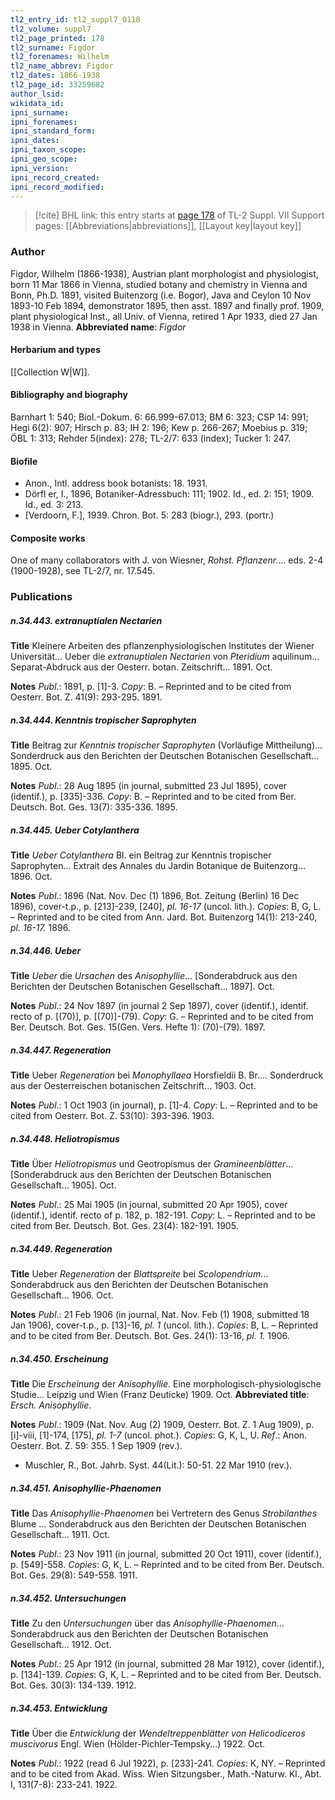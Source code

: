 ```yaml
---
tl2_entry_id: tl2_suppl7_0118
tl2_volume: suppl7
tl2_page_printed: 178
tl2_surname: Figdor
tl2_forenames: Wilhelm
tl2_name_abbrev: Figdor
tl2_dates: 1866-1938
tl2_page_id: 33259682
author_lsid: 
wikidata_id: 
ipni_surname: 
ipni_forenames: 
ipni_standard_form: 
ipni_dates: 
ipni_taxon_scope: 
ipni_geo_scope: 
ipni_version: 
ipni_record_created: 
ipni_record_modified:
---
```


> [!cite] BHL link: this entry starts at [page 178](https://www.biodiversitylibrary.org/page/33259682) of TL-2 Suppl. VII
> Support pages: [[Abbreviations|abbreviations]], [[Layout key|layout key]]

### Author

Figdor, Wilhelm (1866-1938), Austrian plant morphologist and physiologist, born 11 Mar 1866 in Vienna, studied botany and chemistry in Vienna and Bonn, Ph.D. 1891, visited Buitenzorg (i.e. Bogor), Java and Ceylon 10 Nov 1893-10 Feb 1894, demonstrator 1895, then asst. 1897 and finally prof. 1909, plant physiological Inst., all Univ. of Vienna, retired 1 Apr 1933, died 27 Jan 1938 in Vienna. 
**Abbreviated name**: *Figdor*

#### Herbarium and types

[[Collection W|W]].

#### Bibliography and biography

Barnhart 1: 540; Biol.-Dokum. 6: 66.999-67.013; BM 6: 323; CSP 14: 991; Hegi 6(2): 907; Hirsch p. 83; IH 2: 196; Kew p. 266-267; Moebius p. 319; ÖBL 1: 313; Rehder 5(index): 278; TL-2/7: 633 (index); Tucker 1: 247.

#### Biofile

- Anon., Intl. address book botanists: 18. 1931.
- Dörfl er, I., 1896, Botaniker-Adressbuch: 111; 1902. Id., ed. 2: 151; 1909. Id., ed. 3: 213.
- \[Verdoorn, F.\], 1939. Chron. Bot. 5: 283 (biogr.), 293. (portr.)

#### Composite works

One of many collaborators with J. von Wiesner, *Rohst. Pflanzenr.*... eds. 2-4 (1900-1928), see TL-2/7, nr. 17.545.

### Publications

##### n.34.443. extranuptialen Nectarien

**Title**
Kleinere Arbeiten des pflanzenphysiologischen Institutes der Wiener Universität... Ueber die *extranuptialen Nectarien* von *Pteridium* aquilinum... Separat-Abdruck aus der Oesterr. botan. Zeitschrift... 1891. Oct.

**Notes**
*Publ*.: 1891, p. \[1\]-3. *Copy*: B. – Reprinted and to be cited from Oesterr. Bot. Z. 41(9): 293-295. 1891.

##### n.34.444. Kenntnis tropischer Saprophyten

**Title**
Beitrag zur *Kenntnis tropischer Saprophyten* (Vorläufige Mittheilung)... Sonderdruck aus den Berichten der Deutschen Botanischen Gesellschaft... 1895. Oct.

**Notes**
*Publ*.: 28 Aug 1895 (in journal, submitted 23 Jul 1895), cover (identif.), p. \[335\]-336. *Copy*: B. – Reprinted and to be cited from Ber. Deutsch. Bot. Ges. 13(7): 335-336. 1895.

##### n.34.445. Ueber Cotylanthera

**Title**
*Ueber Cotylanthera* Bl. ein Beitrag zur Kenntnis tropischer Saprophyten... Extrait des Annales du Jardin Botanique de Buitenzorg... 1896. Oct.

**Notes**
*Publ*.: 1896 (Nat. Nov. Dec (1) 1896, Bot. Zeitung (Berlin) 16 Dec 1896), cover-t.p., p. \[213\]-239, \[240\], *pl. 16-17* (uncol. lith.). *Copies*: B, G, L. – Reprinted and to be cited from Ann. Jard. Bot. Buitenzorg 14(1): 213-240, *pl. 16-17.* 1896.

##### n.34.446. Ueber

**Title**
*Ueber* die *Ursachen* des *Anisophyllie*... \[Sonderabdruck aus den Berichten der Deutschen Botanischen Gesellschaft... 1897\]. Oct.

**Notes**
*Publ*.: 24 Nov 1897 (in journal 2 Sep 1897), cover (identif.), identif. recto of p. \[(70)\], p. \[(70)\]-(79). *Copy*: G. – Reprinted and to be cited from Ber. Deutsch. Bot. Ges. 15(Gen. Vers. Hefte 1): (70)-(79). 1897.

##### n.34.447. Regeneration

**Title**
Ueber *Regeneration* bei *Monophyllaea* Horsfieldii B. Br.... Sonderdruck aus der Oesterreischen botanischen Zeitschrift... 1903. Oct.

**Notes**
*Publ*.: 1 Oct 1903 (in journal), p. \[1\]-4. *Copy*: L. – Reprinted and to be cited from Oesterr. Bot. Z. 53(10): 393-396. 1903.

##### n.34.448. Heliotropismus

**Title**
Über *Heliotropismus* und Geotropismus der *Gramineenblätter*... \[Sonderabdruck aus den Berichten der Deutschen Botanischen Gesellschaft... 1905\]. Oct.

**Notes**
*Publ*.: 25 Mai 1905 (in journal, submitted 20 Apr 1905), cover (identif.), identif. recto of p. 182, p. 182-191. *Copy*: L. – Reprinted and to be cited from Ber. Deutsch. Bot. Ges. 23(4): 182-191. 1905.

##### n.34.449. Regeneration

**Title**
Ueber *Regeneration* der *Blattspreite* bei *Scolopendrium*... Sonderabdruck aus den Berichten der Deutschen Botanischen Gesellschaft... 1906. Oct.

**Notes**
*Publ*.: 21 Feb 1906 (in journal, Nat. Nov. Feb (1) 1908, submitted 18 Jan 1906), cover-t.p., p. \[13\]-16, *pl. 1* (uncol. lith.). *Copies*: B, L. – Reprinted and to be cited from Ber. Deutsch. Bot. Ges. 24(1): 13-16, *pl. 1.* 1906.

##### n.34.450. Erscheinung

**Title**
Die *Erscheinung* der *Anisophyllie*. Eine morphologisch-physiologische Studie... Leipzig und Wien (Franz Deuticke) 1909. Oct.
**Abbreviated title**: *Ersch. Anisophyllie*.

**Notes**
*Publ*.: 1909 (Nat. Nov. Aug (2) 1909, Oesterr. Bot. Z. 1 Aug 1909), p. \[i\]-viii, \[1\]-174, \[175\], *pl. 1-7* (uncol. phot.). *Copies*: G, K, L, U.
*Ref*.: Anon. Oesterr. Bot. Z. 59: 355. 1 Sep 1909 (rev.).
- Muschler, R., Bot. Jahrb. Syst. 44(Lit.): 50-51. 22 Mar 1910 (rev.).

##### n.34.451. Anisophyllie-Phaenomen

**Title**
Das *Anisophyllie-Phaenomen* bei Vertretern des Genus *Strobilanthes* Blume ... Sonderabdruck aus den Berichten der Deutschen Botanischen Gesellschaft... 1911. Oct.

**Notes**
*Publ*.: 23 Nov 1911 (in journal, submitted 20 Oct 1911), cover (identif.), p. \[549\]-558.
*Copies*: G, K, L. – Reprinted and to be cited from Ber. Deutsch. Bot. Ges. 29(8): 549-558. 1911.

##### n.34.452. Untersuchungen

**Title**
Zu den *Untersuchungen* über das *Anisophyllie-Phaenomen*... Sonderabdruck aus den Berichten der Deutschen Botanischen Gesellschaft... 1912. Oct.

**Notes**
*Publ*.: 25 Apr 1912 (in journal, submitted 28 Mar 1912), cover (identif.), p. \[134\]-139. *Copies*: G, K, L. – Reprinted and to be cited from Ber. Deutsch. Bot. Ges. 30(3): 134-139. 1912.

##### n.34.453. Entwicklung

**Title**
Über die *Entwicklung* der *Wendeltreppenblätter von Helicodiceros muscivorus* Engl. Wien (Hölder-Pichler-Tempsky...) 1922. Oct.

**Notes**
*Publ*.: 1922 (read 6 Jul 1922), p. \[233\]-241. *Copies*: K, NY. – Reprinted and to be cited from Akad. Wiss. Wien Sitzungsber., Math.-Naturw. Kl., Abt. I, 131(7-8): 233-241. 1922.

